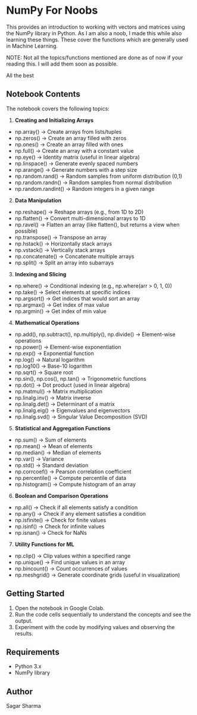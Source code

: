 # NumPy For Noobs

This provides an introduction to working with vectors and matrices using the NumPy library in Python.
As I am also a noob, I made this while also learning these things. These cover the functions which are generally used in Machine Learning.

NOTE: Not all the topics/functions mentioned are done as of now if your reading this. I will add them soon as possible.

All the best

## Notebook Contents

The notebook covers the following topics:

1. **Creating and Initializing Arrays**
  - np.array() → Create arrays from lists/tuples
  - np.zeros() → Create an array filled with zeros
  - np.ones() → Create an array filled with ones
  - np.full() → Create an array with a constant value
  - np.eye() → Identity matrix (useful in linear algebra)
  - np.linspace() → Generate evenly spaced numbers
  - np.arange() → Generate numbers with a step size
  - np.random.rand() → Random samples from uniform distribution (0,1)
  - np.random.randn() → Random samples from normal distribution
  - np.random.randint() → Random integers in a given range

2. **Data Manipulation**
  - np.reshape() → Reshape arrays (e.g., from 1D to 2D)
  - np.flatten() → Convert multi-dimensional arrays to 1D
  - np.ravel() → Flatten an array (like flatten(), but returns a view when possible)
  - np.transpose() → Transpose an array
  - np.hstack() → Horizontally stack arrays
  - np.vstack() → Vertically stack arrays
  - np.concatenate() → Concatenate multiple arrays
  - np.split() → Split an array into subarrays

3. **Indexing and Slicing**
  - np.where() → Conditional indexing (e.g., np.where(arr > 0, 1, 0))
  - np.take() → Select elements at specific indices
  - np.argsort() → Get indices that would sort an array
  - np.argmax() → Get index of max value
  - np.argmin() → Get index of min value

4. **Mathematical Operations**
  - np.add(), np.subtract(), np.multiply(), np.divide() → Element-wise operations
  - np.power() → Element-wise exponentiation
  - np.exp() → Exponential function 
  - np.log() → Natural logarithm
  - np.log10() → Base-10 logarithm
  - np.sqrt() → Square root
  - np.sin(), np.cos(), np.tan() → Trigonometric functions
  - np.dot() → Dot product (used in linear algebra)
  - np.matmul() → Matrix multiplication
  - np.linalg.inv() → Matrix inverse
  - np.linalg.det() → Determinant of a matrix
  - np.linalg.eig() → Eigenvalues and eigenvectors
  - np.linalg.svd() → Singular Value Decomposition (SVD)

5. **Statistical and Aggregation Functions**
  - np.sum() → Sum of elements
  - np.mean() → Mean of elements
  - np.median() → Median of elements
  - np.var() → Variance
  - np.std() → Standard deviation
  - np.corrcoef() → Pearson correlation coefficient
  - np.percentile() → Compute percentile of data
  - np.histogram() → Compute histogram of an array

6. **Boolean and Comparison Operations**
  - np.all() → Check if all elements satisfy a condition
  - np.any() → Check if any element satisfies a condition
  - np.isfinite() → Check for finite values
  - np.isinf() → Check for infinite values
  - np.isnan() → Check for NaNs

7. **Utility Functions for ML**
  - np.clip() → Clip values within a specified range
  - np.unique() → Find unique values in an array
  - np.bincount() → Count occurrences of values
  - np.meshgrid() → Generate coordinate grids (useful in visualization)


## Getting Started

1. Open the notebook in Google Colab.
2. Run the code cells sequentially to understand the concepts and see the output.
3. Experiment with the code by modifying values and observing the results.


## Requirements

- Python 3.x
- NumPy library

## Author

Sagar Sharma